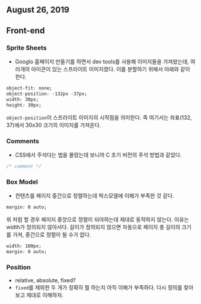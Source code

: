 ## August 26, 2019

## Front-end

### Sprite Sheets
- Googlo 홈페이지 만들기를 하면서 dev tools를 사용해 이미지들을 가져왔는데, 여러개의 아이콘이
있는 스프라이트 이미지였다. 이를 분할하기 위해서 아래와 같이 한다.
```css
object-fit: none;
object-position: -132px -37px;
width: 30px;
height: 30px;
```
`object-position`이 스프라이트 이미지의 시작점을 의미한다. 즉 여기서는 좌표(132, 37)에서 
30x30 크기의 이미지를 가져온다.

### Comments
- CSS에서 주석다는 법을 몰랐는데 보니까 C 초기 버전의 주석 방법과 같았다.
```css
/* comment */
```

### Box Model
- 컨텐츠를 페이지 중간으로 정렬하는데 박스모델에 이해가 부족한 것 같다.
```css
margin: 0 auto;
```
위 처럼 할 경우 페이지 중앙으로 정렬이 되야하는데 제대로 동작하지 않는다.
이유는 width가 정의되지 않아서다. 길이가 정의되지 않으면 자동으로 페이지
총 길이의 크기를 가져, 중간으로 정렬이 될 수가 없다.
```css
width: 100px;
margin: 0 auto;
```

### Position
- relative, absolute, fixed?
- `fixed`를 제외한 두 개가 정확히 뭘 하는지 아직 이해가 부족하다. 다시 정의를 찾아보고 제대로 이해하자.

